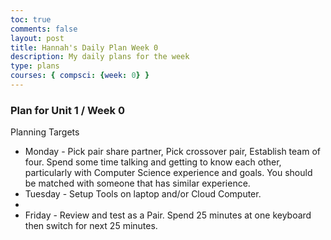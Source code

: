 ```yaml
---
toc: true
comments: false
layout: post
title: Hannah's Daily Plan Week 0
description: My daily plans for the week
type: plans
courses: { compsci: {week: 0} }
---
```


### Plan for Unit 1 / Week 0
Planning Targets
- Monday - Pick pair share partner, Pick crossover pair, Establish team of four.  Spend some time talking and getting to know each other, particularly with Computer Science experience and goals.  You should be matched with someone that has similar experience.
- Tuesday - Setup Tools on laptop and/or Cloud Computer.
- 
- Friday - Review and test as a Pair. Spend 25 minutes at one keyboard then switch for next 25 minutes.

